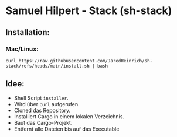# Samuel Hilpert - Stack (sh-stack)

## Installation:
### Mac/Linux:
`curl https://raw.githubusercontent.com/JaredHeinrich/sh-stack/refs/heads/main/install.sh | bash`

## Idee:

- Shell Script `installer`.
- Wird über `curl` aufgerufen.
- Cloned das Repository.
- Installiert Cargo in einem lokalen Verzeichnis.
- Baut das Cargo-Projekt.
- Entfernt alle Dateien bis auf das Executable
